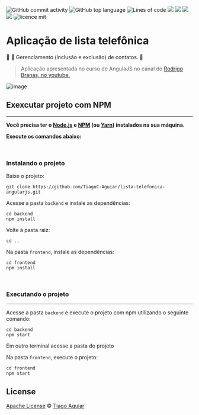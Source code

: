 ![GitHub commit activity](https://img.shields.io/github/commit-activity/m/tiagoc-aguiar/lista-telefonica-angularjs?color=a28)
![GitHub top language](https://img.shields.io/github/languages/top/tiagoc-aguiar/lista-telefonica-angularjs?color=fd1)
![Lines of code](https://img.shields.io/tokei/lines/github/tiagoc-aguiar/lista-telefonica-angularjs)
![](https://img.shields.io/github/last-commit/tiagoc-aguiar/lista-telefonica-angularjs?color=f05032&logo=git)
![](https://img.shields.io/badge/platform-Ubuntu-e95420?logo=ubuntu)
![](https://img.shields.io/badge/Node.js-15.5-393?logo=node.js)
![](https://img.shields.io/badge/AngularJS-e33?logo=AngularJS)
![licence mit](https://img.shields.io/badge/licence-Apache-blue.svg)

# Aplicação de lista telefônica

:card_index: :bookmark: Gerenciamento (inclusão e exclusão) de contatos.  :memo:

> Aplicação apresentada no curso de AngulaJS no canal do [Rodrigo Branas, no youtube.](https://www.youtube.com/playlist?list=PLQCmSnNFVYnTD5p2fR4EXmtlR6jQJMbPb)

![image](https://user-images.githubusercontent.com/49824490/103249099-67a2d980-494c-11eb-9088-422c254b5f8d.png)

## Exexcutar projeto com NPM
---
**Você precisa ter o [Node.js](https://nodejs.org/en/download/) e [NPM](https://www.npmjs.com/get-npm) (ou [Yarn](https://yarnpkg.com/)) instalados na sua máquina.**

**Execute os comandos abaixo:**

<br/>

### Instalando o projeto

Baixe o projeto:

```
git clone https://github.com/TiagoC-Aguiar/lista-telefonica-angularjs.git
```

Acesse a pasta ```backend``` e instale  as dependências:

```
cd backend
npm install
```

Volte à pasta raiz:

```cd ..```

Na pasta ```frontend```, instale  as dependências:

```
cd frontend
npm install
```
<br/>

### Executando o projeto

---

Acesse a pasta ```backend``` e execute o projeto com npm utilizando o seguinte comando:

```
cd backend
npm start
```

Em outro terminal acesse a pasta do projeto

Na pasta ```frontend```, execute o projeto:

```
cd frontend
npm start
```

## License

[Apache License](https://github.com/TiagoC-Aguiar/lista-telefonica-angularjs/blob/main/LICENSE) © [Tiago Aguiar](https://github.com/TiagoC-Aguiar)

